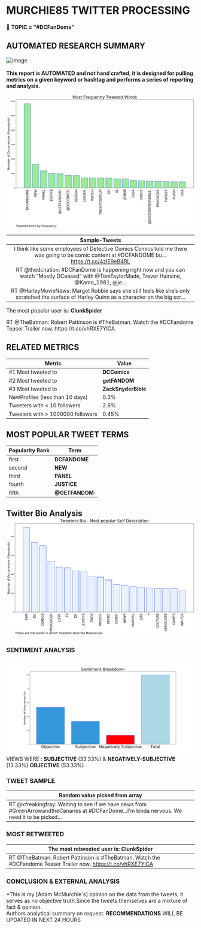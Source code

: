 # MURCHIE85 TWITTER PROCESSING 
&#x1F34E; **TOPIC = "#DCFanDome"**

## AUTOMATED RESEARCH SUMMARY

![image](https://marketingplatform.google.com/about/static/images/gmp/analytics-smb-benefit.jpg)
<br></br>
<b> This report is AUTOMATED and not hand crafted, it is designed for pulling metrics on a given keyword or hashtag and performs a series of reporting and analysis.</b>



![image](TWEETS.png)



|                **Sample-Tweets**        |
| :-------------: |
| I think like some employees of Detective Comics Comics told me there was going to be comic content at #DCFANDOME bu… https://t.co/4zIE9eB4RL |
| RT @thedcnation: #DCFanDome is happening right now and you can watch "Mostly DCeased" with @TomTaylorMade, Trevor Hairsine, @Kamo_1981, @je… |
| RT @HarleyMovieNews: Margot Robbie says she still feels like she’s only scratched the surface of Harley Quinn as a character on the big scr… |

The most popular user is: **ClunkSpider**
<div class="alert alert-block alert-danger"> RT @TheBatman: Robert Pattinson is #TheBatman. Watch the #DCFandome Teaser Trailer now. https://t.co/vhRXE7YlCA</div>

## RELATED METRICS<br>
| Metric | Value |
| ------------- | ------------- |
| #1 Most tweeted to  | **DCComics** |
| #2 Most tweeted to  | **getFANDOM** |
| #3 Most tweeted to  | **ZackSnyderBible** |
| NewProfiles (less than 10 days) | 0.3%  |
| Tweeters with < 10 followers  | 2.6%|
| Tweeters with > 1000000 followers  | 0.45%  |



## MOST POPULAR TWEET TERMS 


| Popularity Rank  | Term |
| ------------- | ------------- |
| first  | **DCFANDOME**  |
| second  | **NEW**  |
| third  | **PANEL** |
| fourth  | **JUSTICE**  |
| fifth  | **@GETFANDOM:**  |


## Twitter Bio Analysis![image](BIO.png)
### SENTIMENT ANALYSIS
![image](sentiment.png)
VIEWS WERE : **SUBJECTIVE**  (33.33%) & **NEGATIVELY-SUBJECTIVE** (13.33%) **OBJECTIVE** (53.33%)

### TWEET SAMPLE 
| Random value picked from array |
| ------------- |
|RT @xfreakingfray: Waiting to see if we have news from #GreenArrowandtheCanaries at #DCFanDome...I'm kinda nervous. We need it to be picked… |

### MOST RETWEETED 

| The most retweeted user is: **ClunkSpider**  |
| ------------- |
| RT @TheBatman: Robert Pattinson is #TheBatman. Watch the #DCFandome Teaser Trailer now. https://t.co/vhRXE7YlCA |

### CONCLUSION & EXTERNAL ANALYSIS

*This is my [Adam McMurchie`s] opinion on the data from the tweets, it serves as no objective truth.Since the tweets themselves are a mixture of fact & opinion.<br>
Authors analytical summary on request.
**RECOMMENDATIONS** WILL BE UPDATED IN NEXT  24 HOURS <br>